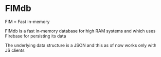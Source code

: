 # FIMdb
FIM = Fast in-memory

FIMdb is a fast in-memory database for high RAM systems and which uses Firebase for persisting its data

The underlying data structure is a JSON and this as of now works only with JS clients

